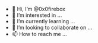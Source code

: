 - 👋 Hi, I’m @0x0firebox
- 👀 I’m interested in ...
- 🌱 I’m currently learning ...
- 💞️ I’m looking to collaborate on ...
- 📫 How to reach me ...

<!---
0x0firebox/0x0firebox is a ✨ special ✨ repository because its `README.md` (this file) appears on your GitHub profile.
You can click the Preview link to take a look at your changes.
--->
